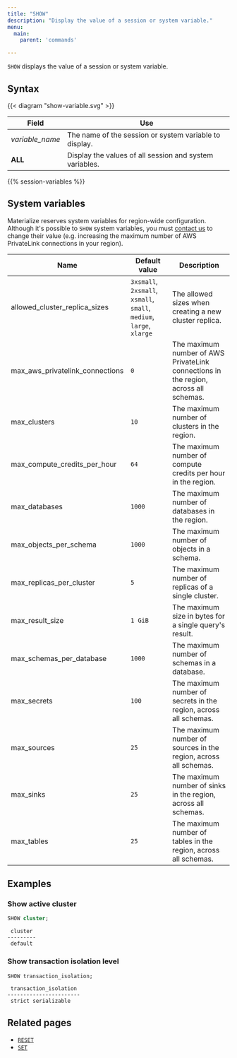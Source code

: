 ```yaml
---
title: "SHOW"
description: "Display the value of a session or system variable."
menu:
  main:
    parent: 'commands'

---
```


`SHOW` displays the value of a session or system variable.

## Syntax

{{< diagram "show-variable.svg" >}}

Field                  | Use
-----------------------|-----
_variable&lowbar;name_ | The name of the session or system variable to display.
**ALL**                | Display the values of all session and system variables.

{{% session-variables %}}

## System variables

Materialize reserves system variables for region-wide configuration. Although it's possible to `SHOW` system variables, you must [contact us](https://materialize.com/contact/) to change their value (e.g. increasing the maximum number of AWS PrivateLink connections in your region).

Name                                        | Default value                                                        | Description   |
--------------------------------------------|----------------------------------------------------------------------|---------------|
allowed_cluster_replica_sizes               | `3xsmall`, `2xsmall`, `xsmall`, `small`, `medium`, `large`, `xlarge` | The allowed sizes when creating a new cluster replica.
max_aws_privatelink_connections             | `0`                                                                  | The maximum number of AWS PrivateLink connections in the region, across all schemas.
max_clusters                                | `10`                                                                 | The maximum number of clusters in the region.
max_compute_credits_per_hour                | `64`                                                                 | The maximum number of compute credits per hour in the region.
max_databases                               | `1000`                                                               | The maximum number of databases in the region.
max_objects_per_schema                      | `1000`                                                               | The maximum number of objects in a schema.
max_replicas_per_cluster                    | `5`                                                                  | The maximum number of replicas of a single cluster.
max_result_size                             | `1 GiB`                                                              | The maximum size in bytes for a single query's result.
max_schemas_per_database                    | `1000`                                                               | The maximum number of schemas in a database.
max_secrets                                 | `100`                                                                | The maximum number of secrets in the region, across all schemas.
max_sources                                 | `25`                                                                 | The maximum number of sources in the region, across all schemas.
max_sinks                                   | `25`                                                                 | The maximum number of sinks in the region, across all schemas.
max_tables                                  | `25`                                                                 | The maximum number of tables in the region, across all schemas.

## Examples

### Show active cluster

```sql
SHOW cluster;
```
```
 cluster
---------
 default
```

### Show transaction isolation level

```sql
SHOW transaction_isolation;
```
```
 transaction_isolation
-----------------------
 strict serializable
```

## Related pages

- [`RESET`](../reset)
- [`SET`](../set)
